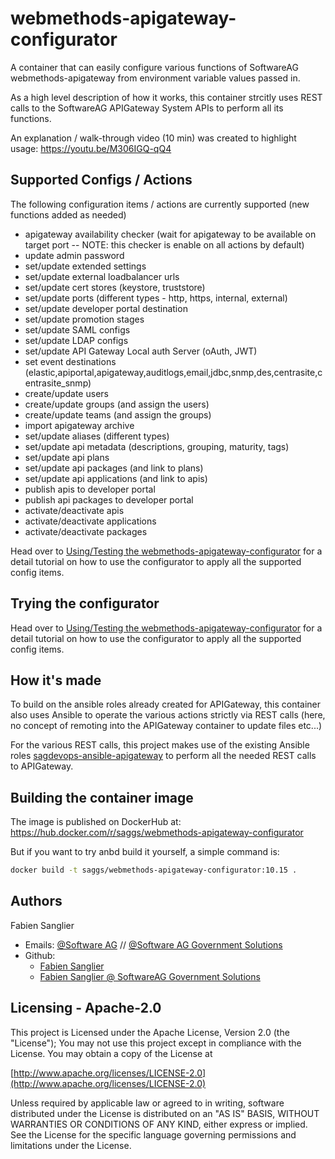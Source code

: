 # webmethods-apigateway-configurator

A container that can easily configure various functions of SoftwareAG webmethods-apigateway from environment variable values passed in.

As a high level description of how it works, this container strcitly uses REST calls to the SoftwareAG APIGateway System APIs to perform all its functions.

An explanation / walk-through video (10 min) was created to highlight usage: https://youtu.be/M306IGQ-qQ4

## Supported Configs / Actions

The following configuration items / actions are currently supported (new functions added as needed)

- apigateway availability checker (wait for apigateway to be available on target port -- NOTE: this checker is enable on all actions by default)
- update admin password
- set/update extended settings
- set/update external loadbalancer urls
- set/update cert stores (keystore, truststore)
- set/update ports (different types - http, https, internal, external)
- set/update developer portal destination
- set/update promotion stages
- set/update SAML configs
- set/update LDAP configs
- set/update API Gateway Local auth Server (oAuth, JWT)
- set event destinations (elastic,apiportal,apigateway,auditlogs,email,jdbc,snmp,des,centrasite,centrasite_snmp)
- create/update users
- create/update groups (and assign the users)
- create/update teams (and assign the groups)
- import apigateway archive
- set/update aliases (different types)
- set/update api metadata (descriptions, grouping, maturity, tags)
- set/update api plans
- set/update api packages (and link to plans)
- set/update api applications (and link to apis)
- publish apis to developer portal
- publish api packages to developer portal
- activate/deactivate apis
- activate/deactivate applications
- activate/deactivate packages

Head over to [Using/Testing the webmethods-apigateway-configurator](./testing/README.md) for a detail tutorial on how to use the configurator to apply all the supported config items.

## Trying the configurator

Head over to [Using/Testing the webmethods-apigateway-configurator](./testing/README.md) for a detail tutorial on how to use the configurator to apply all the supported config items.

## How it's made

To build on the ansible roles already created for APIGateway, this container also uses Ansible to operate the various actions strictly via REST calls (here, no concept of remoting into the APIGateway container to update files etc...)

For the various REST calls, this project makes use of the existing Ansible roles [sagdevops-ansible-apigateway](https://github.com/SoftwareAG/sagdevops-ansible-apigateway.git) to perform all the needed REST calls to APIGateway.


## Building the container image

The image is published on DockerHub at: https://hub.docker.com/r/saggs/webmethods-apigateway-configurator

But if you want to try anbd build it yourself, a simple command is:

```bash
docker build -t saggs/webmethods-apigateway-configurator:10.15 .
```

Authors
--------------------------------------------

Fabien Sanglier
- Emails: [@Software AG](mailto:fabien.sanglier@softwareag.com) // [@Software AG Government Solutions](mailto:fabien.sanglier@softwareaggov.com)
- Github: 
  - [Fabien Sanglier](https://github.com/lanimall)
  - [Fabien Sanglier @ SoftwareAG Government Solutions](https://github.com/fabien-sanglier-saggs)

Licensing - Apache-2.0
--------------------------------------------

This project is Licensed under the Apache License, Version 2.0 (the "License");
You may not use this project except in compliance with the License.
You may obtain a copy of the License at

[http://www.apache.org/licenses/LICENSE-2.0](http://www.apache.org/licenses/LICENSE-2.0)

Unless required by applicable law or agreed to in writing, software
distributed under the License is distributed on an "AS IS" BASIS,
WITHOUT WARRANTIES OR CONDITIONS OF ANY KIND, either express or implied.
See the License for the specific language governing permissions and
limitations under the License.